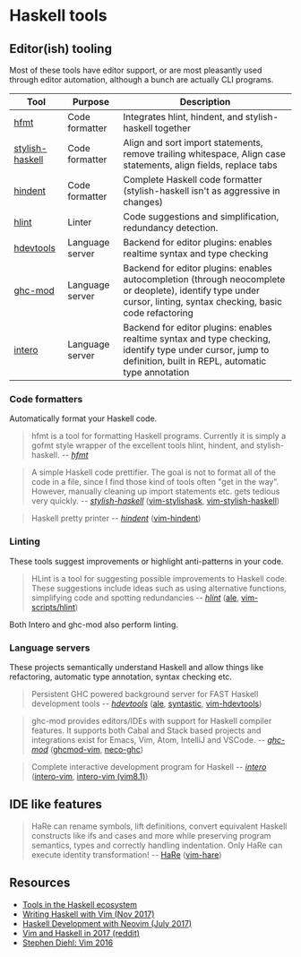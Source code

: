 # Haskell tools

## Editor(ish) tooling

Most of these tools have editor support, or are most pleasantly used through
editor automation, although a bunch are actually CLI programs.

| Tool | Purpose | Description |
|------|---------|-------------|
| [hfmt](https://github.com/danstiner/hfmt) | Code formatter | Integrates hlint, hindent, and stylish-haskell together |
| [stylish-haskell](https://github.com/jaspervdj/stylish-haskell) | Code formatter | Align and sort import statements, remove trailing whitespace, Align case statements, align fields, replace tabs |
| [hindent](https://github.com/chrisdone/hindent) | Code formatter | Complete Haskell code formatter (stylish-haskell isn't as aggressive in changes) |
| [hlint](https://github.com/ndmitchell/hlint) | Linter | Code suggestions and simplification, redundancy detection. |
| [hdevtools](https://github.com/chrisdone/hindent) | Language server | Backend for editor plugins: enables realtime syntax and type checking | 
| [ghc-mod](https://github.com/DanielG/ghc-mod) | Language server | Backend for editor plugins: enables autocompletion (through neocomplete or deoplete), identify type under cursor, linting, syntax checking, basic code refactoring |
| [intero](https://github.com/chrisdone/intero) | Language server | Backend for editor plugins: enables realtime syntax and type checking, identify type under cursor, jump to definition, built in REPL, automatic type annotation | 

### Code formatters

Automatically format your Haskell code.

> hfmt is a tool for formatting Haskell programs. Currently it is simply a gofmt
> style wrapper of the excellent tools hlint, hindent, and stylish-haskell.
-- [*hfmt*](https://github.com/danstiner/hfmt)

> A simple Haskell code prettifier. The goal is not to format all of the code in
> a file, since I find those kind of tools often "get in the way". However,
> manually cleaning up import statements etc. gets tedious very quickly.
-- [*stylish-haskell*](https://github.com/jaspervdj/stylish-haskell)
([vim-stylishask](https://github.com/alx741/vim-stylishask),
[vim-stylish-haskell](https://github.com/nbouscal/vim-stylish-haskell))

> Haskell pretty printer
-- [*hindent*](https://github.com/chrisdone/hindent)
([vim-hindent](https://github.com/octol/vim-hindent))

### Linting

These tools suggest improvements or highlight anti-patterns in your code.

> HLint is a tool for suggesting possible improvements to Haskell code. These
> suggestions include ideas such as using alternative functions, simplifying
> code and spotting redundancies
-- [*hlint*](https://github.com/ndmitchell/hlint)
([ale](https://github.com/w0rp/ale/blob/master/ale_linters/haskell/hlint.vim), [vim-scripts/hlint](https://github.com/vim-scripts/hlint))

Both Intero and ghc-mod also perform linting.

### Language servers

These projects semantically understand Haskell and allow things like
refactoring, automatic type annotation, syntax checking etc.

> Persistent GHC powered background server for FAST Haskell development tools
-- [*hdevtools*](https://github.com/hdevtools/hdevtools)
([ale](https://github.com/w0rp/ale), [syntastic](https://github.com/vim-syntastic/syntastic), [vim-hdevtools](https://github.com/bitc/vim-hdevtools))

> ghc-mod provides editors/IDEs with support for Haskell compiler features. It
> supports both Cabal and Stack based projects and integrations exist for Emacs,
> Vim, Atom, IntelliJ and VSCode.
-- [*ghc-mod*](https://github.com/DanielG/ghc-mod)
([ghcmod-vim](https://github.com/eagletmt/ghcmod-vim),
[neco-ghc](https://github.com/eagletmt/neco-ghc))


> Complete interactive development program for Haskell
-- [*intero*](https://github.com/chrisdone/intero) ([intero-vim](https://github.com/parsonsmatt/intero-neovim), [intero-vim (vim8.1)](https://github.com/Fyrbll/intero-vim)) 

## IDE like features

> HaRe can rename symbols, lift definitions, convert equivalent Haskell
> constructs like ifs and cases and more while preserving program semantics,
> types and correctly handling indentation. Only HaRe can execute identity
> transformation!
-- [HaRe](https://github.com/RefactoringTools/HaRe)
([vim-hare](https://github.com/vmchale/vim-hare))

## Resources

- [Tools in the Haskell ecosystem](https://github.com/haskell/haskell-ide-engine/blob/master/docs/Tools.md)
- [Writing Haskell with Vim (Nov 2017)](https://monicalent.com/blog/2017/11/19/haskell-in-vim/)
- [Haskell Development with Neovim (July 2017)](https://blog.jez.io/haskell-development-with-neovim/)
- [Vim and Haskell in 2017 (reddit)](https://www.reddit.com/r/haskell/comments/6nvgla/vim_and_haskell_in_2017/)
- [Stephen Diehl: Vim 2016](http://www.stephendiehl.com/posts/vim_2016.html)
